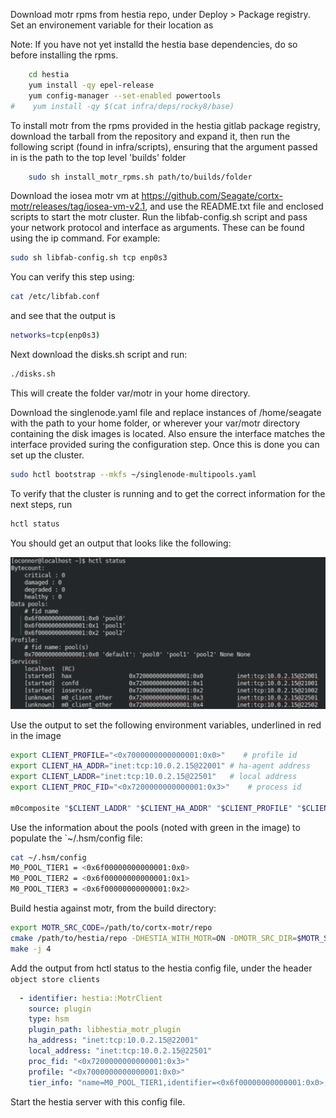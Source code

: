Download motr rpms from hestia repo, under Deploy > Package registry. Set an environement variable for their location as 

Note: If you have not yet installd the hestia base dependencies, do so before installing the rpms.

```bash
    cd hestia
    yum install -qy epel-release
    yum config-manager --set-enabled powertools
#    yum install -qy $(cat infra/deps/rocky8/base)
```

To install motr from the rpms provided in the hestia gitlab package registry, download the tarball from the repository and expand it, then run the following script (found in infra/scripts), ensuring that the argument passed in is the path to the top level 'builds' folder

```bash 
    sudo sh install_motr_rpms.sh path/to/builds/folder    
```

Download the iosea motr vm at https://github.com/Seagate/cortx-motr/releases/tag/iosea-vm-v2.1, and use the README.txt file and enclosed scripts to start the motr cluster. Run the libfab-config.sh script and pass your network protocol and interface as arguments. These can be found using the ip command. For example: 


```bash
sudo sh libfab-config.sh tcp enp0s3
```

You can verify this step using: 

```bash 
cat /etc/libfab.conf
```
and see that the output is 

```bash
networks=tcp(enp0s3)
```

Next download the disks.sh script and run: 

```bash 
./disks.sh
```

This will create the folder var/motr in your home directory. 

Download the singlenode.yaml file and replace instances of /home/seagate with the path to your home folder, or wherever your var/motr directory containing the disk images is located. Also ensure the interface matches the interface provided suring the configuration step. Once this is done you can set up the cluster.

```bash
sudo hctl bootstrap --mkfs ~/singlenode-multipools.yaml
```

To verify that the cluster is running and to get the correct information for the next steps, run 

```bash 
hctl status
```

You should get an output that looks like the following: 

![image](../images/hctl_status_output.png)

Use the output to set the following environment variables, underlined in red in the image

```bash
export CLIENT_PROFILE="<0x7000000000000001:0x0>"    # profile id
export CLIENT_HA_ADDR="inet:tcp:10.0.2.15@22001" # ha-agent address
export CLIENT_LADDR="inet:tcp:10.0.2.15@22501"   # local address
export CLIENT_PROC_FID="<0x7200000000000001:0x3>"    # process id

m0composite "$CLIENT_LADDR" "$CLIENT_HA_ADDR" "$CLIENT_PROFILE" "$CLIENT_PROC_FID"
```

Use the information about the pools (noted with green in the image) to populate the `~/.hsm/config file: 

```bash
cat ~/.hsm/config
M0_POOL_TIER1 = <0x6f00000000000001:0x0>
M0_POOL_TIER2 = <0x6f00000000000001:0x1>
M0_POOL_TIER3 = <0x6f00000000000001:0x2>
```

Build hestia against motr, from the build directory: 

```bash
export MOTR_SRC_CODE=/path/to/cortx-motr/repo
cmake /path/to/hestia/repo -DHESTIA_WITH_MOTR=ON -DMOTR_SRC_DIR=$MOTR_SRC_CODE -DBUILD_SHARED_LIBS=OFF -DCMAKE_BUILD_TYPE=Debug -DCMAKE_EXPORT_COMPILE_COMMANDS=ON -DCMAKE_C_COMPILER=gcc -DCMAKE_CXX_COMPILER=g++ 
make -j 4
```

Add the output from hctl status to the hestia config file, under the header `object store clients`

```yaml
  - identifier: hestia::MotrClient
    source: plugin
    type: hsm
    plugin_path: libhestia_motr_plugin
    ha_address: "inet:tcp:10.0.2.15@22001"
    local_address: "inet:tcp:10.0.2.15@22501"
    proc_fid: "<0x7200000000000001:0x3>"
    profile: "<0x7000000000000001:0x0>"  
    tier_info: "name=M0_POOL_TIER1,identifier=<0x6f00000000000001:0x0>;name=M0_POOL_TIER2,identifier=<0x6f00000000000001:0x1>;name=M0_POOL_TIER3,identifier=<0x6f00000000000001:0x2>"
```

Start the hestia server with this config file. 